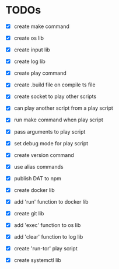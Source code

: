 # TODOs

- [x] create make command
- [x] create os lib
- [x] create input lib
- [x] create log lib
- [x] create play command
- [x] create .build file on compile ts file
- [x] create socket to play other scripts
- [x] can play another script from a play script
- [x] run make command when play script
- [x] pass arguments to play script
- [x] set debug mode for play script
- [x] create version command
- [x] use alias commands
- [x] publish DAT to npm
- [x] create docker lib
- [x] add 'run' function to docker lib
- [x] create git lib
- [x] add 'exec' function to os lib

- [x] add 'clear' function to log lib
- [x] create 'run-tor' play script
- [x] create systemctl lib